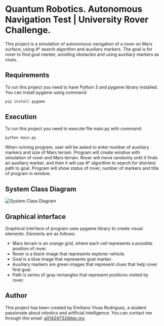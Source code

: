 # Quantum Robotics. Autonomous Navigation Test |  University Rover Challenge.

This project is a simulation of autonomous navigation of a rover on Mars surface, using A* search algorithm and auxiliary markers. The goal is for rover to find goal marker, avoiding obstacles and using auxiliary markers as clues.

## Requirements

To run this project you need to have Python 3 and pygame library installed. You can install pygame using command:

```python
pip install pygame
```

## Execution

To run this project you need to execute file main.py with command:

```python
python main.py
```

When running program, user will be asked to enter number of auxiliary markers and size of Mars terrain. Program will create window with simulation of rover and Mars terrain. Rover will move randomly until it finds an auxiliary marker, and then it will use A* algorithm to search for shortest path to goal. Program will show status of rover, number of markers and title of program in window.


## System Class Diagram

![System Class Diagram](https://github.com/vivasrguez/qr-autonomous-navigation-test/assets/85045551/ef8bed7f-8d76-4a8d-bcce-455f3de8c717)


## Graphical interface

Graphical interface of program uses pygame library to create visual elements. Elements are as follows:

- Mars terrain is an orange grid, where each cell represents a possible position of rover.
- Rover is a black image that represents explorer vehicle.
- Goal is a blue image that represents goal marker.
- Auxiliary markers are green images that represent clues that help rover find goal.
- Path is series of gray rectangles that represent positions visited by rover.

## Author

This project has been created by Emiliano Vivas Rodríguez, a student passionate about robotics and artificial intelligence. You can contact me through this email: a01424732@tec.mx
